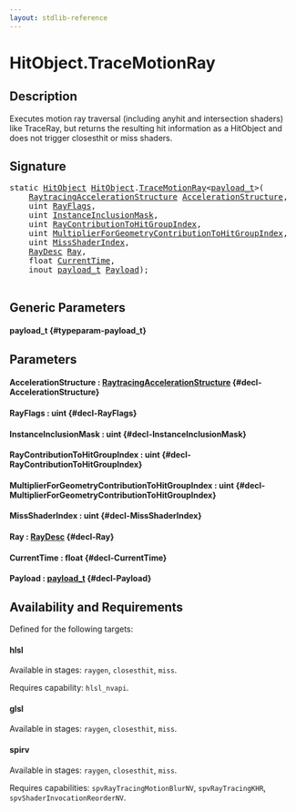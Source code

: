 ```yaml
---
layout: stdlib-reference
---
```


# HitObject\.TraceMotionRay

## Description

Executes motion ray traversal (including anyhit and intersection shaders) like TraceRay, but returns the
resulting hit information as a HitObject and does not trigger closesthit or miss shaders.




## Signature 

<pre>
<span class='code_keyword'>static</span> <a href="/stdlib-reference/types/HitObject/index" class="code_type">HitObject</a> <a href="/stdlib-reference/types/HitObject/index" class="code_type">HitObject</a>.<a href="/stdlib-reference/types/HitObject/TraceMotionRay">TraceMotionRay</a>&lt;<a href="/stdlib-reference/types/HitObject/TraceMotionRay#typeparam-payload_t" class="code_type">payload_t</a>&gt;(
    <a href="/stdlib-reference/types/RaytracingAccelerationStructure/index" class="code_type">RaytracingAccelerationStructure</a> <a href="/stdlib-reference/types/HitObject/TraceMotionRay#decl-AccelerationStructure" class="code_param">AccelerationStructure</a>,
    <span class="code_keyword">uint</span> <a href="/stdlib-reference/types/HitObject/TraceMotionRay#decl-RayFlags" class="code_param">RayFlags</a>,
    <span class="code_keyword">uint</span> <a href="/stdlib-reference/types/HitObject/TraceMotionRay#decl-InstanceInclusionMask" class="code_param">InstanceInclusionMask</a>,
    <span class="code_keyword">uint</span> <a href="/stdlib-reference/types/HitObject/TraceMotionRay#decl-RayContributionToHitGroupIndex" class="code_param">RayContributionToHitGroupIndex</a>,
    <span class="code_keyword">uint</span> <a href="/stdlib-reference/types/HitObject/TraceMotionRay#decl-MultiplierForGeometryContributionToHitGroupIndex" class="code_param">MultiplierForGeometryContributionToHitGroupIndex</a>,
    <span class="code_keyword">uint</span> <a href="/stdlib-reference/types/HitObject/TraceMotionRay#decl-MissShaderIndex" class="code_param">MissShaderIndex</a>,
    <a href="/stdlib-reference/types/RayDesc/index" class="code_type">RayDesc</a> <a href="/stdlib-reference/types/HitObject/TraceMotionRay#decl-Ray" class="code_param">Ray</a>,
    <span class="code_keyword">float</span> <a href="/stdlib-reference/types/HitObject/TraceMotionRay#decl-CurrentTime" class="code_param">CurrentTime</a>,
    <span class="code_keyword">inout</span> <a href="/stdlib-reference/types/HitObject/TraceMotionRay#typeparam-payload_t" class="code_type">payload_t</a> <a href="/stdlib-reference/types/HitObject/TraceMotionRay#decl-Payload" class="code_param">Payload</a>);

</pre>

## Generic Parameters

#### payload\_t {#typeparam-payload_t}

## Parameters

#### AccelerationStructure  : [RaytracingAccelerationStructure](/stdlib-reference/types/RaytracingAccelerationStructure/index) {#decl-AccelerationStructure}
#### RayFlags  : uint {#decl-RayFlags}
#### InstanceInclusionMask  : uint {#decl-InstanceInclusionMask}
#### RayContributionToHitGroupIndex  : uint {#decl-RayContributionToHitGroupIndex}
#### MultiplierForGeometryContributionToHitGroupIndex  : uint {#decl-MultiplierForGeometryContributionToHitGroupIndex}
#### MissShaderIndex  : uint {#decl-MissShaderIndex}
#### Ray  : [RayDesc](/stdlib-reference/types/RayDesc/index) {#decl-Ray}
#### CurrentTime  : float {#decl-CurrentTime}
#### Payload  : [payload\_t](/stdlib-reference/types/HitObject/TraceMotionRay#typeparam-payload_t) {#decl-Payload}

## Availability and Requirements

Defined for the following targets:

#### hlsl
Available in stages: `raygen`, `closesthit`, `miss`.

Requires capability: `hlsl_nvapi`.
#### glsl
Available in stages: `raygen`, `closesthit`, `miss`.

#### spirv
Available in stages: `raygen`, `closesthit`, `miss`.

Requires capabilities: `spvRayTracingMotionBlurNV`, `spvRayTracingKHR`, `spvShaderInvocationReorderNV`.


